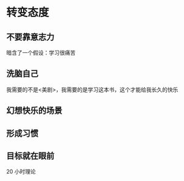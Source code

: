 # 转变态度

## 不要靠意志力
暗含了一个假设：学习很痛苦

## 洗脑自己
我需要的不是<美剧>，我需要的是学习这本书，这个才能给我长久的快乐


## 幻想快乐的场景


## 形成习惯


## 目标就在眼前
20 小时理论
